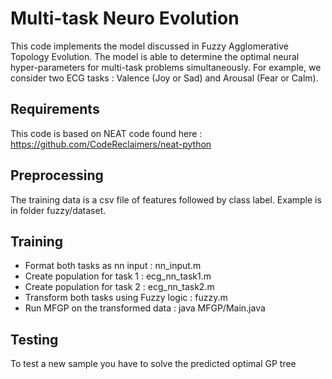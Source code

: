 
Multi-task Neuro Evolution
===
This code implements the model discussed in Fuzzy Agglomerative Topology Evolution. The model is able to determine the optimal neural hyper-parameters for multi-task problems simultaneously. For example, we consider two ECG tasks : Valence (Joy or Sad) and Arousal (Fear or Calm). 

Requirements
---
This code is based on NEAT code found here : https://github.com/CodeReclaimers/neat-python

Preprocessing
---
The training data is a csv file of features followed by class label. Example is in folder fuzzy/dataset.

Training
---

- Format both tasks as nn input : nn_input.m
- Create population for task 1 : ecg_nn_task1.m
- Create population for task 2 : ecg_nn_task2.m
- Transform both tasks using Fuzzy logic : fuzzy.m
- Run MFGP on the transformed data : java MFGP/Main.java


Testing
---
To test a new sample you have to solve the predicted optimal GP tree
